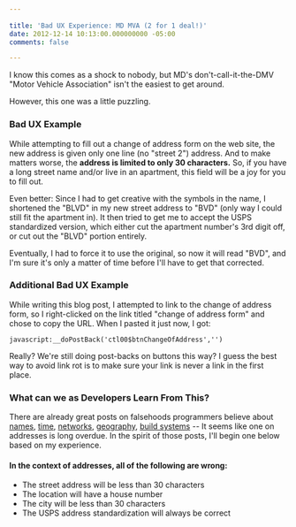 ```yaml
---
 
title: 'Bad UX Experience: MD MVA (2 for 1 deal!)'
date: 2012-12-14 10:13:00.000000000 -05:00
comments: false

---
```

I know this comes as a shock to nobody, but MD's don't-call-it-the-DMV "Motor Vehicle Association" isn't the easiest to get around.

However, this one was a little puzzling.

### Bad UX Example

While attempting to fill out a change of address form on the web site, the new address is given only one line (no "street 2") address. And to make matters worse, the **address is limited to only 30 characters.** So, if you have a long street name and/or live in an apartment, this field will be a joy for you to fill out.

Even better: Since I had to get creative with the symbols in the name, I shortened the "BLVD" in my new street address to "BVD" (only way I could still fit the apartment in). It then tried to get me to accept the USPS standardized version, which either cut the apartment number's 3rd digit off, or cut out the "BLVD" portion entirely.

Eventually, I had to force it to use the original, so now it will read "BVD", and I'm sure it's only a matter of time before I'll have to get that corrected.

### Additional Bad UX Example

While writing this blog post, I attempted to link to the change of address form, so I right-clicked on the link titled "change of address form" and chose to copy the URL. When I pasted it just now, I got:

    javascript:__doPostBack('ctl00$btnChangeOfAddress','')

Really? We're still doing post-backs on buttons this way? I guess the best way to avoid link rot is to make sure your link is never a link in the first place.

### What can we as Developers Learn From This?

There are already great posts on falsehoods programmers believe about [names], [time], [networks], [geography], [build systems] -- It seems like one on addresses is long overdue. In the spirit of those posts, I'll begin one below based on my experience.

#### In the context of addresses, all of the following are wrong:

* The street address will be less than 30 characters
* The location will have a house number
* The city will be less than 30 characters
* The USPS address standardization will always be correct

[names]: http://www.kalzumeus.com/2010/06/17/falsehoods-programmers-believe-about-names/

[time]: http://infiniteundo.com/post/25326999628/falsehoods-programmers-believe-about-time

[networks]: http://erratasec.blogspot.com/2012/06/falsehoods-programmers-believe-about.html

[geography]: http://wiesmann.codiferes.net/wordpress/?p=15187&amp;lang=en

[build systems]: http://pozorvlak.livejournal.com/174763.html
